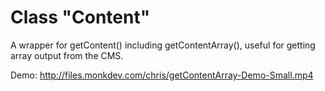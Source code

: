 # Class "Content"

A wrapper for getContent() including getContentArray(), useful for getting array output from the CMS.

Demo:
http://files.monkdev.com/chris/getContentArray-Demo-Small.mp4
